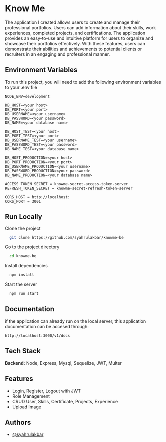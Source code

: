 # Know Me

The application I created allows users to create and manage their professional portfolios. Users can add information about their skills, work experiences, completed projects, and certifications. The application provides an easy-to-use and intuitive platform for users to organize and showcase their portfolios effectively. With these features, users can demonstrate their abilities and achievements to potential clients or recruiters in an engaging and professional manner.

## Environment Variables

To run this project, you will need to add the following environment variables to your .env file

```
NODE_ENV=development

DB_HOST=<your host>
DB_PORT=<your port>
DB_USERNAME=<your username>
DB_PASSWORD=<your password>
DB_NAME=<your database name>

DB_HOST_TEST=<your host>
DB_PORT_TEST=<your port>
DB_USERNAME_TEST=<your username>
DB_PASSWORD_TEST=<your password>
DB_NAME_TEST=<your database name>

DB_HOST_PRODUCTION=<your host>
DB_PORT_PRODUCTION=<your port>
DB_USERNAME_PRODUCTION=<your username>
DB_PASSWORD_PRODUCTION=<your password>
DB_NAME_PRODUCTION=<your database name>

ACCESS_TOKEN_SECRET = knowme-secret-access-token-server
REFRESH_TOKEN_SECRET = knowme-secret-refresh-token-server

CORS_HOST = http://localhost:
CORS_PORT = 3001
```

## Run Locally

Clone the project

```bash
  git clone https://github.com/syahrulakbar/knowme-be
```

Go to the project directory

```bash
  cd knowme-be
```

Install dependencies

```bash
  npm install
```

Start the server

```bash
  npm run start
```

## Documentation

if the application can already run on the local server,
this application documentation can be accesed through:

```
http://localhost:3000/v1/docs
```

## Tech Stack

**Backend:** Node, Express, Mysql, Sequelize, JWT, Multer

## Features

- Login, Register, Logout with JWT
- Role Management
- CRUD User, Skills, Certificate, Projects, Experience
- Upload Image

## Authors

- [@syahrulakbar](https://github.com/syahrulakbar)

